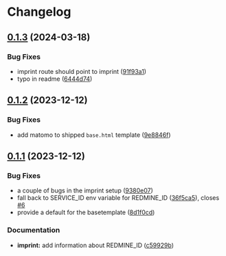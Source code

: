 # Changelog

## [0.1.3](https://github.com/acdh-oeaw/django-acdhch-functions/compare/v0.1.2...v0.1.3) (2024-03-18)


### Bug Fixes

* imprint route should point to imprint ([91f93a1](https://github.com/acdh-oeaw/django-acdhch-functions/commit/91f93a1278af91f39f9360c1dd2400f6d83e72ad))
* typo in readme ([6444d74](https://github.com/acdh-oeaw/django-acdhch-functions/commit/6444d743fa90bc92107bdf1a8a2ab460679b0d37))

## [0.1.2](https://github.com/acdh-oeaw/django-acdhch-functions/compare/v0.1.1...v0.1.2) (2023-12-12)


### Bug Fixes

* add matomo to shipped `base.html` template ([9e8846f](https://github.com/acdh-oeaw/django-acdhch-functions/commit/9e8846f66c35b71ba8b7705cbe21c621763d0e2b))

## [0.1.1](https://github.com/acdh-oeaw/django-acdhch-functions/compare/v0.1.0...v0.1.1) (2023-12-12)


### Bug Fixes

* a couple of bugs in the imprint setup ([9380e07](https://github.com/acdh-oeaw/django-acdhch-functions/commit/9380e07f16f31f3a2233197dc37b9531eae2044f))
* fall back to SERVICE_ID env variable for REDMINE_ID ([36f5ca5](https://github.com/acdh-oeaw/django-acdhch-functions/commit/36f5ca5e45142561c4ca7f3672656b709e5f40ce)), closes [#6](https://github.com/acdh-oeaw/django-acdhch-functions/issues/6)
* provide a default for the basetemplate ([8d1f0cd](https://github.com/acdh-oeaw/django-acdhch-functions/commit/8d1f0cdbc9e04dc312fef285e85635c1081c4f39))


### Documentation

* **imprint:** add information about REDMINE_ID ([c59929b](https://github.com/acdh-oeaw/django-acdhch-functions/commit/c59929b0e45d3a8e676c3a8237ae44e9bca17018))
